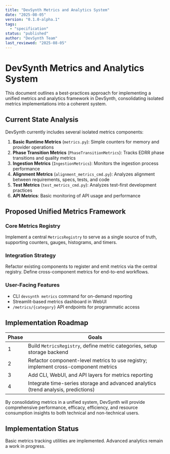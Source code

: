 ```yaml
---
title: "DevSynth Metrics and Analytics System"
date: "2025-08-05"
version: "0.1.0-alpha.1"
tags:
  - "specification"
status: "published"
author: "DevSynth Team"
last_reviewed: "2025-08-05"
---
```


# DevSynth Metrics and Analytics System

This document outlines a best-practices approach for implementing a unified metrics and analytics framework in DevSynth, consolidating isolated metrics implementations into a coherent system.

## Current State Analysis

DevSynth currently includes several isolated metrics components:

1. **Basic Runtime Metrics** (`metrics.py`): Simple counters for memory and provider operations
2. **Phase Transition Metrics** (`PhaseTransitionMetrics`): Tracks EDRR phase transitions and quality metrics
3. **Ingestion Metrics** (`IngestionMetrics`): Monitors the ingestion process performance
4. **Alignment Metrics** (`alignment_metrics_cmd.py`): Analyzes alignment between requirements, specs, tests, and code
5. **Test Metrics** (`test_metrics_cmd.py`): Analyzes test-first development practices
6. **API Metrics**: Basic monitoring of API usage and performance

## Proposed Unified Metrics Framework

### Core Metrics Registry

Implement a central `MetricsRegistry` to serve as a single source of truth, supporting counters, gauges, histograms, and timers.

### Integration Strategy

Refactor existing components to register and emit metrics via the central registry. Define cross-component metrics for end-to-end workflows.

### User-Facing Features

- CLI `devsynth metrics` command for on-demand reporting
- Streamlit-based metrics dashboard in WebUI
- `/metrics/{category}` API endpoints for programmatic access

## Implementation Roadmap

| Phase | Goals |
|-------|-------|
| 1 | Build `MetricsRegistry`, define metric categories, setup storage backend |
| 2 | Refactor component-level metrics to use registry; implement cross-component metrics |
| 3 | Add CLI, WebUI, and API layers for metrics reporting |
| 4 | Integrate time-series storage and advanced analytics (trend analysis, predictions) |

By consolidating metrics in a unified system, DevSynth will provide comprehensive performance, efficacy, efficiency, and resource consumption insights to both technical and non-technical users.
## Implementation Status

Basic metrics tracking utilities are implemented. Advanced analytics remain a
work in progress.
